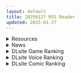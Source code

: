 ```yaml
---
layout: default
title: 20250127 RSS Reader
updated: 2025-01-27
---
```


<details class='content-parent'>
<summary>
Resources
</summary>
<details class='content-child'>
<summary>
<span class='rss-title'> [白杨汉化组](C105) [林檎のなる木 (木瀬樹)] メルティングスノー -エピローグ </span> <a class='rss-link' href='https://gmgard.com/gm128503' target='_blank'>&nbsp;</a>
<div class='rss-published'> 🕛 20250126 20:22:09</div>
</summary>
<img src="https://static.gmgard.us/Images/upload/75634270422085452.jpg" /><br /><p>汉化组原话：罗马不是一天建成的，但可以是两天。还有这剧情真好啊真酸啊
麦的报恩和幼驯染系列都完结了，期待下个系列（大佬的纯爱太棒了 ！）</p>
</details>
<details class='content-child'>
<summary>
<span class='rss-title'> [Zod11234个人ai汉化][RJ01076160][サポットノーズ] 姉を売った日 ~お姉ちゃんの純潔はクズ男との睡眠姦で散った~ </span> <a class='rss-link' href='https://gmgard.com/gm128502' target='_blank'>&nbsp;</a>
<div class='rss-published'> 🕛 20250126 19:54:01</div>
</summary>
<img src="https://static.gmgard.us/Images/upload/52710270354008894.jpg" /><br /><p>水煎题材，上传者顺手拿ai翻了一份</p>
</details>
<details class='content-child'>
<summary>
<span class='rss-title'> [P站ID=14730603][满载SUGAR] fanbox 合集至25.1.16 [1G] </span> <a class='rss-link' href='https://gmgard.com/gm128501' target='_blank'>&nbsp;</a>
<div class='rss-published'> 🕛 20250126 19:12:13</div>
</summary>
<img src="https://static.gmgard.us/Images/upload/63327270312129863.jpg" /><br /><p>新人画师，我的评价是这b画的真好（看了你就知道为啥了）</p>
</details>
<details class='content-child'>
<summary>
<span class='rss-title'> [自购][RJ01325786](同人音声)[ホロクサミドリ]✅2/3まで限定7大特典!✅メスカ゛キ魔法少女がチンカス汚ちんぽに媚び媚びご奉仕させられちゃう洗脳アプリ♡[KU100]&特典 </span> <a class='rss-link' href='https://gmgard.com/gm128498' target='_blank'>&nbsp;</a>
<div class='rss-published'> 🕛 20250126 17:30:18</div>
</summary>
<img src="https://static.gmgard.us/Images/upload/15571262259574022.jpg" /><br /><p>25号新出的，还没来得及听</p>
</details>
<details class='content-child'>
<summary>
<span class='rss-title'> 涩图 </span> <a class='rss-link' href='https://gmgard.com/gm128499' target='_blank'>&nbsp;</a>
<div class='rss-published'> 🕛 20250126 17:30:02</div>
</summary>
<img src="https://static.gmgard.us/Images/upload/19232270114345091.jpg" /><br /><p>新年没啥好给大家的 发个无修正涩图吧 无修正的在X上&nbsp;&nbsp;</p>
</details>
<details class='content-child'>
<summary>
<span class='rss-title'> [技术分享]使用Encrypto对文件进行加密以规避审查以及在线解压 </span> <a class='rss-link' href='https://gmgard.com/gm128487' target='_blank'>&nbsp;</a>
<div class='rss-published'> 🕛 20250126 17:29:49</div>
</summary>
<img src="https://static.gmgard.us/Images/upload/30052251611357715.jpg" /><br /><p>前言</p>
</details>
<details class='content-child'>
<summary>
<span class='rss-title'> [RJ01068095][あかあお (HiRoB816)]Mark Your Kiss - The Animation </span> <a class='rss-link' href='https://gmgard.com/gm128491' target='_blank'>&nbsp;</a>
<div class='rss-published'> 🕛 20250126 17:08:53</div>
</summary>
<img src="https://static.gmgard.us/Images/upload/59987260255488889.jpg" /><br /><p>人气漫画【MARK YOUR KISS】的漫改作品，故事讲男主一个人在东京工作，在这里终于遇到了自己的真命天女</p>
</details>
<details class='content-child'>
<summary>
<span class='rss-title'> [SLG][官方繁中][RJ01191664][vci]Play With Sakura 1.3 </span> <a class='rss-link' href='https://gmgard.com/gm128497' target='_blank'>&nbsp;</a>
<div class='rss-published'> 🕛 20250126 17:08:02</div>
</summary>
<img src="https://static.gmgard.us/Images/upload/78812262144564995.jpg" /><br /><p>◆故事
小櫻的好朋友身體出現異狀
為了讓她恢復原狀
小櫻必須收服作亂的卡片
在這之前要先消耗卡片的魔力...

◆特徴
這是一款以庫○魔法使為題材的遊戲
多種服裝可更換 (沒有任何內褲可換)
X光系統 (欣賞內在美)
膨腹模式 (裝滿精液)
多種攝影機模式 (自動、第一人稱視角、自由視角)
日夜系統
下雨系統</p>
</details>
<details class='content-child'>
<summary>
<span class='rss-title'> [漫画/合集] [真珠貝 (武田弘光)] (多个汉化组) 武田老贼的作品合集 [9.8G] </span> <a class='rss-link' href='https://gmgard.com/gm128490' target='_blank'>&nbsp;</a>
<div class='rss-published'> 🕛 20250126 09:31:17</div>
</summary>
<img src="https://static.gmgard.us/Images/upload/4956260127523969.jpg" /><br /><p>--NTR警告--</p>
</details>

</details>
<details class='content-parent'>
<summary>
News
</summary>

</details>
<details class='content-parent'>
<summary>
DLsite Game Ranking
</summary>
<details class='content-child'>
<summary>
<span class='rss-title'> NTRレッスン - DLC ～さくら編 [Hizure] </span> <a class='rss-link' href='https://www.dlsite.com/maniax/work/=/product_id/RJ01309333.html' target='_blank'>&nbsp;</a>
<div class='rss-published'> 🕛 20250127 13:14:05</div>
</summary>
<img src ="http://img.dlsite.jp/modpub/images2/work/doujin/RJ01310000/RJ01309333_img_main.jpg"/><br/>NTRレッスンのDLC!さくらちゃんは家庭教師のレッスンで何を学ぶのでしょうか?
</details>
<details class='content-child'>
<summary>
<span class='rss-title'> 飼いならすマッサージ店 ～マリ編～ [ワルミヨ] </span> <a class='rss-link' href='https://www.dlsite.com/maniax/work/=/product_id/RJ01299953.html' target='_blank'>&nbsp;</a>
<div class='rss-published'> 🕛 20250127 13:14:05</div>
</summary>
<img src ="http://img.dlsite.jp/modpub/images2/work/doujin/RJ01300000/RJ01299953_img_main.jpg"/><br/>女の子を飼いならす一番簡単な方法は、「好きにさせること」だ。 学生時代のトラウマから逃れ、新天地で始めたマッサージ店。そこに訪れた内気なお客様のマリは、建物を間違えたものの、臆病な性格で言い出せず5回コースを契約してしまう。実は彼女も同級生だった...。今こそ、あなたの手で彼女の体と心を癒やしてあげましょう!
</details>
<details class='content-child'>
<summary>
<span class='rss-title'> エロ検閲者(the censor) [Ntraholic] </span> <a class='rss-link' href='https://www.dlsite.com/maniax/work/=/product_id/RJ01117570.html' target='_blank'>&nbsp;</a>
<div class='rss-published'> 🕛 20250127 13:14:05</div>
</summary>
<img src ="http://img.dlsite.jp/modpub/images2/work/doujin/RJ01118000/RJ01117570_img_main.jpg"/><br/>良い検閲官になりたい!
</details>
<details class='content-child'>
<summary>
<span class='rss-title'> 末日の中で彼女が堕落した [乳糖クエスト] </span> <a class='rss-link' href='https://www.dlsite.com/maniax/work/=/product_id/RJ01199397.html' target='_blank'>&nbsp;</a>
<div class='rss-published'> 🕛 20250127 13:14:05</div>
</summary>
<img src ="http://img.dlsite.jp/modpub/images2/work/doujin/RJ01200000/RJ01199397_img_main.jpg"/><br/>三倉市、静かな都市が突如ゾンビウイルスに襲われた。雷太と彼の妻、美惠はこの未知の災害に困っている。生き残るため、雷太はこれまで考えたことのない選択を迫られる……
</details>
<details class='content-child'>
<summary>
<span class='rss-title'> NTRレッスン [Hizure] </span> <a class='rss-link' href='https://www.dlsite.com/maniax/work/=/product_id/RJ01244412.html' target='_blank'>&nbsp;</a>
<div class='rss-published'> 🕛 20250127 13:14:05</div>
</summary>
<img src ="http://img.dlsite.jp/modpub/images2/work/doujin/RJ01245000/RJ01244412_img_main.jpg"/><br/>教育とNTRのシミュレーションエロゲームです。
</details>

</details>
<details class='content-parent'>
<summary>
DLsite Voice Ranking
</summary>
<details class='content-child'>
<summary>
<span class='rss-title'> 陽キャJKが頼みを断れなくなる催○で肉便気に堕とされる [スイカ熟成保証委員会] </span> <a class='rss-link' href='https://www.dlsite.com/maniax/work/=/product_id/RJ01202187.html' target='_blank'>&nbsp;</a>
<div class='rss-published'> 🕛 20250127 13:14:07</div>
</summary>
<img src ="http://img.dlsite.jp/modpub/images2/work/doujin/RJ01203000/RJ01202187_img_main.jpg"/><br/>親友と恋愛するために自分を利用しようとしてきたクラスメイトの女子を返り討ち。 催○でなんでも言うことを聞くようにし恋愛どころかセックス相手に。
</details>
<details class='content-child'>
<summary>
<span class='rss-title'> 【溫柔霸道】我的溫柔女友在床上不放過我【中文音聲】 [Bedtime Story 被談聲聆] </span> <a class='rss-link' href='https://www.dlsite.com/maniax/work/=/product_id/RJ01319971.html' target='_blank'>&nbsp;</a>
<div class='rss-published'> 🕛 20250127 13:14:07</div>
</summary>
<img src ="http://img.dlsite.jp/modpub/images2/work/doujin/RJ01320000/RJ01319971_img_main.jpg"/><br/>紀嫻是大了你幾歲,與你同居的女友。溫柔賢淑又充滿母性的她是許多人的理想型,而與她交往確實也令你感到很幸福。 不過唯一要注意的是──一旦上了床,她在滿足前絕不會放過你。
</details>
<details class='content-child'>
<summary>
<span class='rss-title'> メイドのマナちゃんに耳かきしてもらおう [Crescendo] </span> <a class='rss-link' href='https://www.dlsite.com/maniax/work/=/product_id/RJ01293993.html' target='_blank'>&nbsp;</a>
<div class='rss-published'> 🕛 20250127 13:14:07</div>
</summary>
<img src ="http://img.dlsite.jp/modpub/images2/work/doujin/RJ01294000/RJ01293993_img_main.jpg"/><br/>【3DASMR】でお馴染みのマナちゃんの耳かきが沢山!耳かき一回分のオムニバス形式なので気分に合わせて楽しめます。おまけとしてYouTubeにアップされている動画の音声も付いてます。声 棗いつき様
</details>
<details class='content-child'>
<summary>
<span class='rss-title'> 【陰沉色女】暗戀隔壁的頹廢女學生,沒想到搭話之後被邀上床了【中文音聲】 [Short-time Story 小點聲聆] </span> <a class='rss-link' href='https://www.dlsite.com/maniax/work/=/product_id/RJ01320000.html' target='_blank'>&nbsp;</a>
<div class='rss-published'> 🕛 20250127 13:14:07</div>
</summary>
<img src ="http://img.dlsite.jp/modpub/images2/work/doujin/RJ01320000/RJ01320000_img_main.jpg"/><br/>獨自住在隔壁的女學生似乎經常熬夜,每次看到她總是掛著深深的黑眼圈,很疲憊的樣子。但不知為何,那副模樣卻深深吸引著你。 某天你出門,看見她提著一大堆垃圾與回收物,於是出手幫忙,沒想到她為了「答謝」你,竟然……?
</details>
<details class='content-child'>
<summary>
<span class='rss-title'> 【越線友情】放學後跟我一起秘密練習〇〇吧【中文音聲】 [Short-time Story 小點聲聆] </span> <a class='rss-link' href='https://www.dlsite.com/maniax/work/=/product_id/RJ01320417.html' target='_blank'>&nbsp;</a>
<div class='rss-published'> 🕛 20250127 13:14:07</div>
</summary>
<img src ="http://img.dlsite.jp/modpub/images2/work/doujin/RJ01321000/RJ01320417_img_main.jpg"/><br/>同班同學詩涵前陣子剛和心儀的學長開始交往,但她對如何跟異性肢體接觸卻一竅不通,只好找到你──一個和她最熟悉的異性友人,偷偷詢問你的意見。而你們每天相約進行秘密會議的時間和地點就是放學後的空教室。
</details>

</details>
<details class='content-parent'>
<summary>
DLsite Comic Ranking
</summary>
<details class='content-child'>
<summary>
<span class='rss-title'> 分かってますよね?フリーナ様 [とっとこSたろう] </span> <a class='rss-link' href='https://www.dlsite.com/maniax/work/=/product_id/RJ01326373.html' target='_blank'>&nbsp;</a>
<div class='rss-published'> 🕛 20250127 13:14:10</div>
</summary>
<img src ="http://img.dlsite.jp/modpub/images2/work/doujin/RJ01327000/RJ01326373_img_main.jpg"/><br/>水の国の大スターでありアイドルでもあるフリーナ様! 彼女にかかればどんな舞台依頼も朝飯前だった! …が男から出された依頼は紳士淑女の大人向けの依頼で…?  性知識の乏しい彼女の行く末はいかに!
</details>
<details class='content-child'>
<summary>
<span class='rss-title'> ダウナー研究者お姉さんにお願いしてえっちなことしてもらう話。 [内臓研究所] </span> <a class='rss-link' href='https://www.dlsite.com/maniax/work/=/product_id/RJ01225571.html' target='_blank'>&nbsp;</a>
<div class='rss-published'> 🕛 20250127 13:14:10</div>
</summary>
<img src ="http://img.dlsite.jp/modpub/images2/work/doujin/RJ01226000/RJ01225571_img_main.jpg"/><br/>ダウナー研究者お姉さんとえっちなことをしよう
</details>
<details class='content-child'>
<summary>
<span class='rss-title'> 家が湿気過ぎて生えてきた幻覚誘発するキノコを誤食して発情したあとのあれやこれ [捕食少女] </span> <a class='rss-link' href='https://www.dlsite.com/maniax/work/=/product_id/RJ01114389.html' target='_blank'>&nbsp;</a>
<div class='rss-published'> 🕛 20250127 13:14:10</div>
</summary>
<img src ="http://img.dlsite.jp/modpub/images2/work/doujin/RJ01115000/RJ01114389_img_main.jpg"/><br/>これはごく普通すぎて普通でしかない一人の女子大学生の日常ストーリーです。 家の中が湿気てキノコが生えることになり、好奇心からそのキノコを誤って摂取した結果、幻覚を体験します。本文は52ページ。特典のおまけ2枚付きです。
</details>
<details class='content-child'>
<summary>
<span class='rss-title'> 女畜加工プラント 捕らわれたヒーロー・ツインバード加工記録 前編 [超健康屋] </span> <a class='rss-link' href='https://www.dlsite.com/maniax/work/=/product_id/RJ01222062.html' target='_blank'>&nbsp;</a>
<div class='rss-published'> 🕛 20250127 13:14:10</div>
</summary>
<img src ="http://img.dlsite.jp/modpub/images2/work/doujin/RJ01223000/RJ01222062_img_main.jpg"/><br/>様々な女性を捕らえクライアントに都合の良い女畜へと加工する女畜加工プラント。 今回捕らえられた超常の力を持つスーパーヒロイン、ニカとラキは非人道的かつ尊厳を踏みにじる残酷な加工を受け続ける事となる……
</details>
<details class='content-child'>
<summary>
<span class='rss-title'> 女畜加工プラント 捕らわれたヒーロー・ツインバード加工記録 後編 [超健康屋] </span> <a class='rss-link' href='https://www.dlsite.com/maniax/work/=/product_id/RJ01294019.html' target='_blank'>&nbsp;</a>
<div class='rss-published'> 🕛 20250127 13:14:10</div>
</summary>
<img src ="http://img.dlsite.jp/modpub/images2/work/doujin/RJ01295000/RJ01294019_img_main.jpg"/><br/>様々な女性を捕らえクライアントに都合の良い女畜へと加工する女畜加工プラント。 今回捕らえられた超常の力を持つスーパーヒロイン、ニカとラキは非人道的かつ尊厳を踏みにじる残酷な加工を受け続ける事となる……
</details>

</details>
